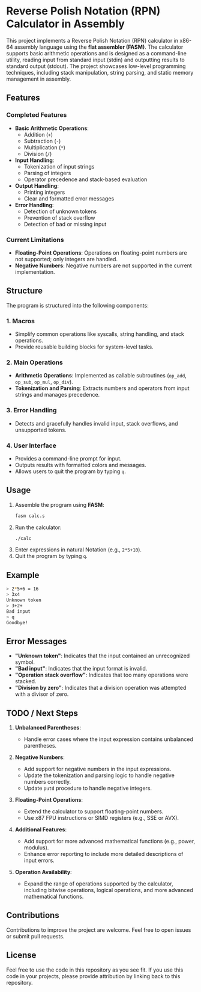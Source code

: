 # Reverse Polish Notation (RPN) Calculator in Assembly

This project implements a Reverse Polish Notation (RPN) calculator in x86-64 assembly language using the **flat assembler (FASM)**. The calculator supports basic arithmetic operations and is designed as a command-line utility, reading input from standard input (stdin) and outputting results to standard output (stdout). The project showcases low-level programming techniques, including stack manipulation, string parsing, and static memory management in assembly.

## Features

### Completed Features
- **Basic Arithmetic Operations**:
  - Addition (`+`)
  - Subtraction (`-`)
  - Multiplication (`*`)
  - Division (`/`)
- **Input Handling**:
  - Tokenization of input strings
  - Parsing of integers
  - Operator precedence and stack-based evaluation
- **Output Handling**:
  - Printing integers
  - Clear and formatted error messages
- **Error Handling**:
  - Detection of unknown tokens
  - Prevention of stack overflow
  - Detection of bad or missing input

### Current Limitations
- **Floating-Point Operations**: Operations on floating-point numbers are not supported; only integers are handled.
- **Negative Numbers**: Negative numbers are not supported in the current implementation.

## Structure

The program is structured into the following components:

### 1. **Macros**
- Simplify common operations like syscalls, string handling, and stack operations.
- Provide reusable building blocks for system-level tasks.

### 2. **Main Operations**
- **Arithmetic Operations**: Implemented as callable subroutines (`op_add`, `op_sub`, `op_mul`, `op_div`).
- **Tokenization and Parsing**: Extracts numbers and operators from input strings and manages precedence.

### 3. **Error Handling**
- Detects and gracefully handles invalid input, stack overflows, and unsupported tokens.

### 4. **User Interface**
- Provides a command-line prompt for input.
- Outputs results with formatted colors and messages.
- Allows users to quit the program by typing `q`.

## Usage

1. Assemble the program using **FASM**:
   ```bash
   fasm calc.s
   ```
2. Run the calculator:
   ```bash
   ./calc
   ```
3. Enter expressions in natural Notation (e.g., `2*5+10`).
4. Quit the program by typing `q`.

## Example
```bash
> 2*5+6 = 16
> 3x4
Unknown token
> 3+2+
Bad input
> q
Goodbye!
```

## Error Messages
- **"Unknown token"**: Indicates that the input contained an unrecognized symbol.
- **"Bad input"**: Indicates that the input format is invalid.
- **"Operation stack overflow"**: Indicates that too many operations were stacked.
- **"Division by zero"**: Indicates that a division operation was attempted with a divisor of zero.

## TODO / Next Steps

1. **Unbalanced Parentheses**:
   - Handle error cases where the input expression contains unbalanced parentheses.

2. **Negative Numbers**:
   - Add support for negative numbers in the input expressions.
   - Update the tokenization and parsing logic to handle negative numbers correctly.
   - Update `putd` procedure to handle negative integers.

3. **Floating-Point Operations**:
   - Extend the calculator to support floating-point numbers.
   - Use x87 FPU instructions or SIMD registers (e.g., SSE or AVX).

4. **Additional Features**:
   - Add support for more advanced mathematical functions (e.g., power, modulus).
   - Enhance error reporting to include more detailed descriptions of input errors.

5. **Operation Availability**:
   - Expand the range of operations supported by the calculator, including bitwise operations, logical operations, and more advanced mathematical functions.


## Contributions
Contributions to improve the project are welcome. Feel free to open issues or submit pull requests.

## License

Feel free to use the code in this repository as you see fit. If you use this code in your projects, please provide attribution by linking back to this repository.
